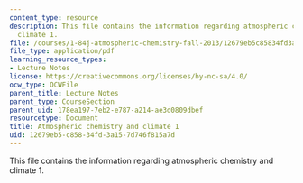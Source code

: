 ```yaml
---
content_type: resource
description: This file contains the information regarding atmospheric chemistry and
  climate 1.
file: /courses/1-84j-atmospheric-chemistry-fall-2013/12679eb5c85834fd3a157d746f815a7d_MIT1_84JF13_Lec21_clmate1.pdf
file_type: application/pdf
learning_resource_types:
- Lecture Notes
license: https://creativecommons.org/licenses/by-nc-sa/4.0/
ocw_type: OCWFile
parent_title: Lecture Notes
parent_type: CourseSection
parent_uid: 178ea197-7eb2-e787-a214-ae3d0809dbef
resourcetype: Document
title: Atmospheric chemistry and climate 1
uid: 12679eb5-c858-34fd-3a15-7d746f815a7d
---
```

This file contains the information regarding atmospheric chemistry and climate 1.